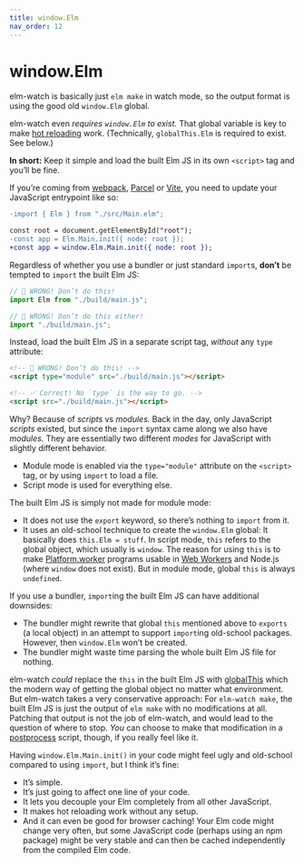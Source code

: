 ```yaml
---
title: window.Elm
nav_order: 12
---
```


# window.Elm

elm-watch is basically just `elm make` in watch mode, so the output format is using the good old `window.Elm` global.

elm-watch even _requires `window.Elm` to exist._ That global variable is key to make [hot reloading](../hot-reloading/) work. (Technically, `globalThis.Elm` is required to exist. See below.)

**In short:** Keep it simple and load the built Elm JS in its own `<script>` tag and you’ll be fine.

If you’re coming from [webpack], [Parcel] or [Vite], you need to update your JavaScript entrypoint like so:

```diff
-import { Elm } from "./src/Main.elm";

const root = document.getElementById("root");
-const app = Elm.Main.init({ node: root });
+const app = window.Elm.Main.init({ node: root });
```

Regardless of whether you use a bundler or just standard `import`s, **don’t** be tempted to `import` the built Elm JS:

```js
// 🚨 WRONG! Don’t do this!
import Elm from "./build/main.js";

// 🚨 WRONG! Don’t do this either!
import "./build/main.js";
```

Instead, load the built Elm JS in a separate script tag, _without_ any `type` attribute:

```html
<!-- 🚨 WRONG! Don’t do this! -->
<script type="module" src="./build/main.js"></script>

<!-- ✅ Correct! No `type` is the way to go. -->
<script src="./build/main.js"></script>
```

Why? Because of _scripts_ vs _modules._ Back in the day, only JavaScript _scripts_ existed, but since the `import` syntax came along we also have _modules._ They are essentially two different _modes_ for JavaScript with slightly different behavior.

- Module mode is enabled via the `type="module"` attribute on the `<script>` tag, or by using `import` to load a file.
- Script mode is used for everything else.

The built Elm JS is simply not made for module mode:

- It does not use the `export` keyword, so there’s nothing to `import` from it.
- It uses an old-school technique to create the `window.Elm` global: It basically does `this.Elm = stuff`. In script mode, `this` refers to the global object, which usually is `window`. The reason for using `this` is to make [Platform.worker] programs usable in [Web Workers] and Node.js (where `window` does not exist). But in module mode, global `this` is always `undefined`.

If you use a bundler, `import`ing the built Elm JS can have additional downsides:

- The bundler might rewrite that global `this` mentioned above to `exports` (a local object) in an attempt to support `import`ing old-school packages. However, then `window.Elm` won’t be created.
- The bundler might waste time parsing the whole built Elm JS file for nothing.

elm-watch _could_ replace the `this` in the built Elm JS with [globalThis] which the modern way of getting the global object no matter what environment. But elm-watch takes a very conservative approach: For `elm-watch make`, the built Elm JS is just the output of `elm make` with no modifications at all. Patching that output is not the job of elm-watch, and would lead to the question of where to stop. _You_ can choose to make that modification in a [postprocess](../postprocess/) script, though, if you really feel like it.

Having `window.Elm.Main.init()` in your code might feel ugly and old-school compared to using `import`, but I think it’s fine:

- It’s simple.
- It’s just going to affect one line of your code.
- It lets you decouple your Elm completely from all other JavaScript.
- It makes hot reloading work without any setup.
- And it can even be good for browser caching! Your Elm code might change very often, but some JavaScript code (perhaps using an npm package) might be very stable and can then be cached independently from the compiled Elm code.

[globalthis]: https://developer.mozilla.org/en-US/docs/Web/JavaScript/Reference/Global_Objects/globalThis
[parcel]: https://parceljs.org/
[platform.worker]: https://package.elm-lang.org/packages/elm/core/latest/Platform#worker
[vite]: https://vitejs.dev/
[web workers]: https://developer.mozilla.org/en-US/docs/Web/API/Web_Workers_API
[webpack]: https://webpack.js.org/
